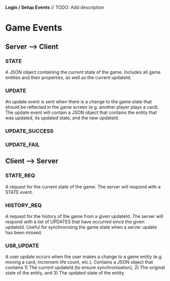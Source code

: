 **Login / Setup Events**
// TODO: Add description

# Game Events
## Server --> Client

### STATE
A JSON object containing the current state of the game. Includes all game entities and their
properties, as well as the current updateId. 

### UPDATE
An update event is sent when there is a change to the game state that should be reflected in the 
game screen (e.g. another player plays a card). The update event will contain a JSON object that 
contains the entity that was updated, its updated state, and the new updateId.

### UPDATE_SUCCESS
### UPDATE_FAIL


## Client --> Server

### STATE_REQ
A request for the current state of the game. The server will respond with a STATE event.

### HISTORY_REQ
A request for the history of the game from a given updateId. The server will respond with a list
of UPDATES that have occurred since the given updateId. Useful for synchronising the game state
when a server update has been missed. 

### USR_UPDATE
A user update occurs when the user makes a change to a game entity (e.g. moving a card,
increment life count, etc.). Contains a JSON object that contains 1) The current updateId (to ensure
synchronisation), 2) The original state of the entity, and 3) The updated state of the entity.
 